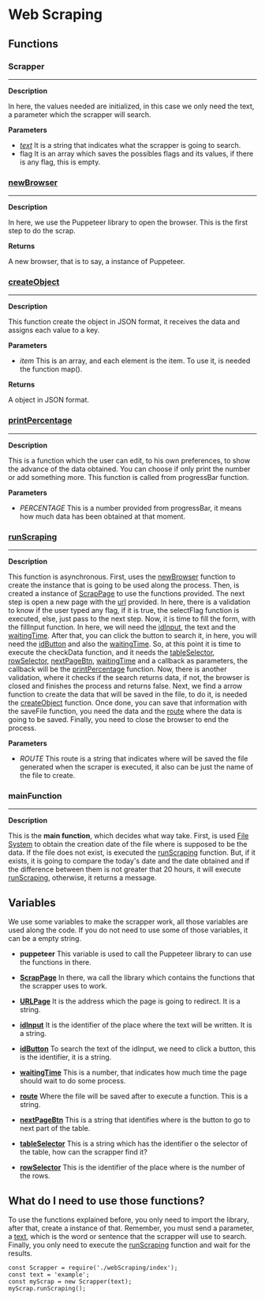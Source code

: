# Web Scraping

## Functions

### Scrapper

---

**Description**

In here, the values needed are initialized, in this case we only need the text, a parameter which the scrapper will search.

**Parameters**

- [_text_](#text)
  It is a string that indicates what the scrapper is going to search.
- flag
  It is an array which saves the possibles flags and its values, if there is any flag, this is empty.

### [newBrowser](#newBrowser)

---

**Description**

In here, we use the Puppeteer library to open the browser. This is the first step to do the scrap.

**Returns**

A new browser, that is to say, a instance of Puppeteer.

### [createObject](#createObject)

---

**Description**

This function create the object in JSON format, it receives the data and assigns each value to a key.

**Parameters**

- _item_
  This is an array, and each element is the item. To use it, is needed the function map().

**Returns**

A object in JSON format.

### [printPercentage](#printPercentage)

---

**Description**

This is a function which the user can edit, to his own preferences, to show the advance of the data obtained. You can choose if only print the number or add something more. This function is called from progressBar function.

**Parameters**

- _PERCENTAGE_
  This is a number provided from progressBar, it means how much data has been obtained at that moment.

### [runScraping](#runScraping)

---

**Description**

This function is asynchronous.
First, uses the [newBrowser](#newBrowser) function to create the instance that is going to be used along the process.
Then, is created a instance of [ScrapPage](#scrapPage) to use the functions provided.
The next step is open a new page with the [url](#url) provided.
In here, there is a validation to know if the user typed any flag, if it is true, the selectFlag function is executed, else, just pass to the next step.
Now, it is time to fill the form, with the fillInput function. In here, we will need the [idInput](#idInput), the text and the [waitingTime](#waitingTime).
After that, you can click the button to search it, in here, you will need the [idButton](#idButton) and also the [waitingTime](#waitingTime).
So, at this point it is time to execute the checkData function, and it needs the [tableSelector](#tableSelector), [rowSelector](#rowSelector), [nextPageBtn](#nextPageBtn), [waitingTime](#waitingTime) and a callback as parameters, the callback will be the [printPercentage](#printPercentage) function.
Now, there is another validation, where it checks if the search returns data, if not, the browser is closed and finishes the process and returns false.
Next, we find a arrow function to create the data that will be saved in the file, to do it, is needed the [createObject](#createObject) function.
Once done, you can save that information with the saveFile function, you need the data and the [route](#route) where the data is going to be saved.
Finally, you need to close the browser to end the process.

**Parameters**

- _ROUTE_
  This route is a string that indicates where will be saved the file generated when the scraper is executed, it also can be just the name of the file to create.

### mainFunction

---

**Description**

This is the **main function**, which decides what way take.
First, is used [File System](https://nodejs.org/api/fs.html 'File System') to obtain the creation date of the file where is supposed to be the data.
If the file does not exist, is executed the [runScraping](#runScraping) function. But, if it exists, it is going to compare the today's date and the date obtained and if the difference between them is not greater that 20 hours, it will execute [runScraping](#runScraping), otherwise, it returns a message.

## Variables

We use some variables to make the scrapper work, all those variables are used along the code. If you do not need to use some of those variables, it can be a empty string.

- **puppeteer**
  This variable is used to call the Puppeteer library to can use the functions in there.

- [**ScrapPage**](#scrapPage)
  In there, wa call the library which contains the functions that the scrapper uses to work.

- [**URLPage**](#url)
  It is the address which the page is going to redirect. It is a string.

- [**idInput**](#idInput)
  It is the identifier of the place where the text will be written. It is a string.

- [**idButton**](#idButton)
  To search the text of the idInput, we need to click a button, this is the identifier, it is a string.

- [**waitingTime**](#waitingTime)
  This is a number, that indicates how much time the page should wait to do some process.

- [**route**](#route)
  Where the file will be saved after to execute a function. This is a string.

- [**nextPageBtn**](#nextPageBtn)
  This is a string that identifies where is the button to go to next part of the table.

- [**tableSelector**](#tableSelector)
  This is a string which has the identifier o the selector of the table, how can the scrapper find it?

- [**rowSelector**](#rowSelector)
  This is the identifier of the place where is the number of the rows.

## What do I need to use those functions?

To use the functions explained before, you only need to import the library, after that, create a instance of that. Remember, you must send a parameter, a [text](#text), which is the word or sentence that the scrapper will use to search.
Finally, you only need to execute the [runScraping](#runScraping) function and wait for the results.

    const Scrapper = require('./webScraping/index');
    const text = 'example';
    const myScrap = new Scrapper(text);
    myScrap.runScraping();
